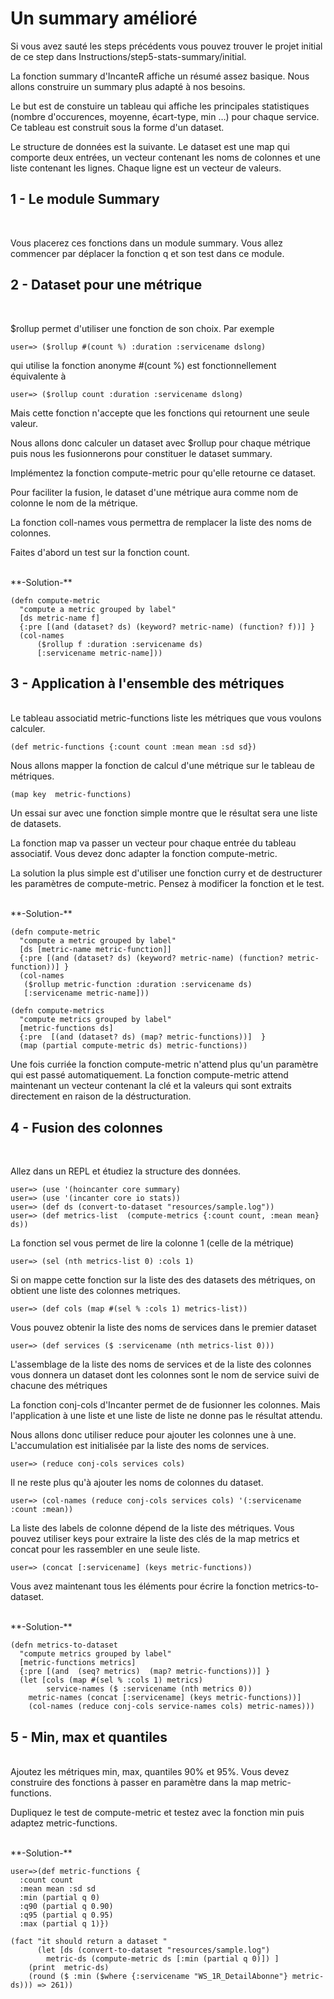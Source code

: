 Un summary amélioré
===============

Si vous avez sauté les steps précédents vous pouvez trouver le projet initial de ce step dans Instructions/step5-stats-summary/initial.

La fonction summary d'IncanteR affiche un résumé assez basique. Nous allons construire un summary plus adapté à nos besoins.

Le but est de constuire un tableau qui affiche les principales statistiques (nombre d'occurences, moyenne, écart-type, min …) pour chaque service. Ce tableau est construit sous la forme d'un dataset.

Le structure de données est la suivante. Le dataset est une map qui comporte deux entrées, un vecteur contenant les noms de colonnes et une liste contenant les lignes. Chaque ligne est un vecteur de valeurs.

1 - Le module Summary
-------------------
<br>

Vous placerez ces fonctions dans un module summary. Vous allez commencer par déplacer la fonction q et son test dans ce module.

2 - Dataset pour une métrique
-------------------
<br>

$rollup permet d'utiliser une fonction de son choix. Par exemple

<pre><code>user=> ($rollup #(count %) :duration :servicename dslong)</code></pre>

qui utilise la fonction anonyme #(count %) est fonctionnellement équivalente à  

<pre><code>user=> ($rollup count :duration :servicename dslong)</code></pre>

Mais cette fonction n'accepte que les fonctions qui retournent une seule valeur.

Nous allons donc calculer un dataset avec $rollup pour chaque métrique puis nous les fusionnerons pour constituer le dataset summary. 

Implémentez la fonction compute-metric pour qu'elle retourne ce dataset.

Pour faciliter la fusion, le dataset d'une métrique aura comme nom de colonne le nom de la métrique. 

La fonction coll-names vous permettra de remplacer la liste des noms de colonnes.

Faites d'abord un test sur la fonction count.

<br>
**-Solution-**

<pre><code>(defn compute-metric
  "compute a metric grouped by label"
  [ds metric-name f]
  {:pre [(and (dataset? ds) (keyword? metric-name) (function? f))] } 
  (col-names 
      ($rollup f :duration :servicename ds)    
      [:servicename metric-name])) </code></pre>



3 - Application à l'ensemble des métriques
-------------------
<br>
Le tableau associatid metric-functions liste les métriques que vous voulons calculer. 

<pre><code>(def metric-functions {:count count :mean mean :sd sd})
</pre></code>
Nous allons mapper la fonction de calcul d'une métrique sur le tableau de métriques. 

<pre><code>(map key  metric-functions)
</code></pre>

Un essai sur avec une fonction simple montre que le résultat sera une liste de datasets.

La fonction map va passer un vecteur pour chaque entrée du tableau associatif. Vous devez donc adapter la fonction compute-metric.

La solution la plus simple est d'utiliser une fonction curry et de destructurer les paramètres de compute-metric. Pensez à modificer la fonction et le test.

<br>
**-Solution-**

<pre><code>(defn compute-metric
  "compute a metric grouped by label"
  [ds [metric-name metric-function]]
  {:pre [(and (dataset? ds) (keyword? metric-name) (function? metric-function))] } 
  (col-names
   ($rollup metric-function :duration :servicename ds)
   [:servicename metric-name])) 

(defn compute-metrics
  "compute metrics grouped by label"
  [metric-functions ds]
  {:pre  [(and (dataset? ds) (map? metric-functions))]  } 
  (map (partial compute-metric ds) metric-functions))
</code></pre>

Une fois curriée la fonction compute-metric n'attend plus qu'un paramètre qui est passé automatiquement.
La fonction compute-metric attend maintenant un vecteur contenant la clé et la valeurs qui sont extraits directement en raison de la déstructuration.

4 - Fusion des colonnes 
-------------------
<br>

Allez dans un REPL et étudiez la structure des données.


<pre><code>user=> (use '(hoincanter core summary)
user=> (use '(incanter core io stats))
user=> (def ds (convert-to-dataset "resources/sample.log"))
user=> (def metrics-list  (compute-metrics {:count count, :mean mean} ds))
</code></pre>

La fonction sel vous permet de lire la colonne 1 (celle de la métrique)

<pre><code>user=> (sel (nth metrics-list 0) :cols 1)
</code></pre>

Si on mappe cette fonction sur la liste des des datasets des métriques, on obtient une liste des colonnes metriques.

<pre><code>user=> (def cols (map #(sel % :cols 1) metrics-list))
</code></pre>

Vous pouvez obtenir la liste des noms de services dans le premier dataset

<pre><code>user=> (def services ($ :servicename (nth metrics-list 0)))
</code></pre>

L'assemblage de la liste des noms de services et de la liste des colonnes vous donnera un dataset dont les colonnes sont le nom de service suivi de chacune des métriques

La fonction conj-cols d'Incanter permet de de fusionner les colonnes. Mais l'application à une liste et une liste de liste ne donne pas le résultat attendu. 

Nous allons donc utiliser reduce pour ajouter les colonnes une à une. L'accumulation est initialisée par la liste des noms de services.


<pre><code>user=> (reduce conj-cols services cols)
</code></pre>

Il ne reste plus qu'à ajouter les noms de colonnes du dataset.

<pre><code>user=> (col-names (reduce conj-cols services cols) '(:servicename :count :mean))
</code></pre>

La liste des labels de colonne dépend de la liste des métriques. Vous pouvez utiliser keys pour extraire la liste des clés de la map metrics et concat pour les rassembler en une seule liste.

  
<pre><code>user=> (concat [:servicename] (keys metric-functions))
</code></pre>

Vous avez maintenant tous les éléments pour écrire la fonction metrics-to-dataset.

<br>
**-Solution-**


<pre><code>(defn metrics-to-dataset
  "compute metrics grouped by label"
  [metric-functions metrics]
  {:pre [(and  (seq? metrics)  (map? metric-functions))] } 
  (let [cols (map #(sel % :cols 1) metrics)
        service-names ($ :servicename (nth metrics 0))
	metric-names (concat [:servicename] (keys metric-functions))]
    (col-names (reduce conj-cols service-names cols) metric-names)))
</code></pre>


5 - Min, max et quantiles
-------------------
<br>
Ajoutez les métriques min, max, quantiles 90% et 95%. Vous devez construire des fonctions à passer en paramètre dans la map  metric-functions.

Dupliquez le test de compute-metric et testez avec la fonction min puis adaptez metric-functions.

<br>
**-Solution-**


<pre><code>user=>(def metric-functions {
  :count count 
  :mean mean :sd sd
  :min (partial q 0) 
  :q90 (partial q 0.90)
  :q95 (partial q 0.95) 
  :max (partial q 1)})
</code></pre>

<pre><code>(fact "it should return a dataset "
      (let [ds (convert-to-dataset "resources/sample.log")
	    metric-ds (compute-metric ds [:min (partial q 0)]) ]
	(print  metric-ds)
	(round ($ :min ($where {:servicename "WS_1R_DetailAbonne"} metric-ds))) => 261))
</code></pre>



 
